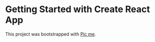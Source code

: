 # Getting Started with Create React App

This project was bootstrapped with [Pic me]([https://react-multilingual-resume.vercel.app/resume]).
